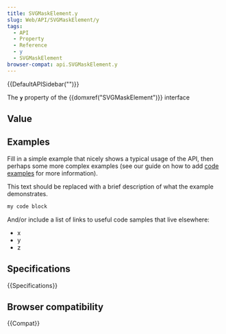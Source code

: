 ```yaml
---
title: SVGMaskElement.y
slug: Web/API/SVGMaskElement/y
tags:
  - API
  - Property
  - Reference
  - y
  - SVGMaskElement
browser-compat: api.SVGMaskElement.y
---
```

{{DefaultAPISidebar("")}}

The **`y`** property of the {{domxref("SVGMaskElement")}} interface 

## Value



## Examples

Fill in a simple example that nicely shows a typical usage of the API, then perhaps some more complex examples (see our guide on how to add [code examples](/en-US/docs/MDN/Contribute/Structures/Code_examples) for more information).

This text should be replaced with a brief description of what the example demonstrates.

```js
my code block
```

And/or include a list of links to useful code samples that live elsewhere:

*   x
*   y
*   z

## Specifications

{{Specifications}}

## Browser compatibility

{{Compat}}


